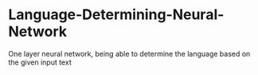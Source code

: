 # Language-Determining-Neural-Network
One layer neural network, being able to determine the language based on the given input text
